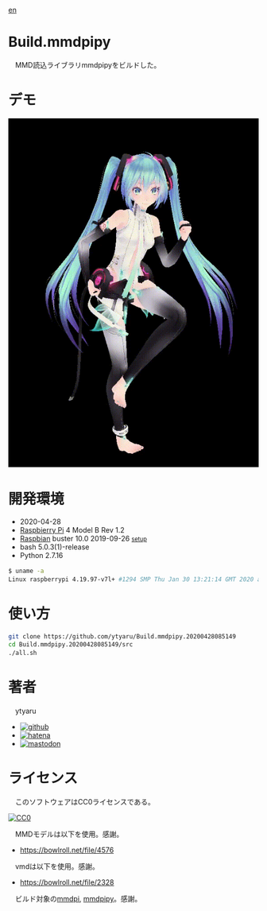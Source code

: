 [en](./README.md)

# Build.mmdpipy

　MMD読込ライブラリmmdpipyをビルドした。

# デモ

![demo](doc/demo.gif)

# 開発環境

* <time datetime="2020-04-28T08:51:36+0900">2020-04-28</time>
* [Raspbierry Pi](https://ja.wikipedia.org/wiki/Raspberry_Pi) 4 Model B Rev 1.2
* [Raspbian](https://ja.wikipedia.org/wiki/Raspbian) buster 10.0 2019-09-26 <small>[setup](http://ytyaru.hatenablog.com/entry/2019/12/25/222222)</small>
* bash 5.0.3(1)-release
* Python 2.7.16

```sh
$ uname -a
Linux raspberrypi 4.19.97-v7l+ #1294 SMP Thu Jan 30 13:21:14 GMT 2020 armv7l GNU/Linux
```

# 使い方

```sh
git clone https://github.com/ytyaru/Build.mmdpipy.20200428085149
cd Build.mmdpipy.20200428085149/src
./all.sh
```

# 著者

　ytyaru

* [![github](http://www.google.com/s2/favicons?domain=github.com)](https://github.com/ytyaru "github")
* [![hatena](http://www.google.com/s2/favicons?domain=www.hatena.ne.jp)](http://ytyaru.hatenablog.com/ytyaru "hatena")
* [![mastodon](http://www.google.com/s2/favicons?domain=mstdn.jp)](https://mstdn.jp/web/accounts/233143 "mastdon")

# ライセンス

　このソフトウェアはCC0ライセンスである。

[![CC0](http://i.creativecommons.org/p/zero/1.0/88x31.png "CC0")](http://creativecommons.org/publicdomain/zero/1.0/deed.ja)

　MMDモデルは以下を使用。感謝。

* https://bowlroll.net/file/4576

　vmdは以下を使用。感謝。

* https://bowlroll.net/file/2328

　ビルド対象の[mmdpi](https://github.com/shirobu2400/mmdpi), [mmdpipy](https://github.com/shirobu2400/mmdpipy)。感謝。

